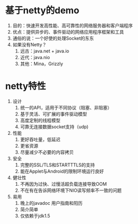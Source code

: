 # 基于netty的demo
1. 目的：快速开发高性能、高可靠性的网络服务器和客户端程序
2. 优点：提供异步的、事件驱动的网络应用程序框架和工具
3. 通俗的说：一个好使的处理Socket的东东
4. 如果没有Netty？
    1. 远古：java.net + java.io
    2. 近代：java.nio
    3. 其他：Mina，Grizzly
# netty特性
1. 设计
    1. 统一的API，适用于不同协议（阻塞、非阻塞）
    2. 基于灵活、可扩展的事件驱动模型
    3. 高度定制的线程模型
    4. 可靠无连接数据socket支持（udp)
2. 性能
    1. 更好吞吐量，低延迟
    2. 更省资源
    3. 尽量减少不必要的内容拷贝
3. 安全
    1. 完整的SSL/TLS和STARTTTLS的支持
    2. 能在Applet与Android的限制环境运行良好
4. 健壮性
    1. 不再因为过快、过慢活超负载连接导致OOM
    2. 不在有在告诉网络环境下NIO读写频率不一致的问题
5. 易用
    1. 晚上的javadoc 用户指南和阳历
    2. 简介简单
    3. 仅依赖于jdk1.5